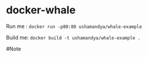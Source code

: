 # docker-whale

Run me : `docker run -p80:80 ushamandya/whale-example`

Build me: `docker build -t ushamandya/whale-example .`

#Note

